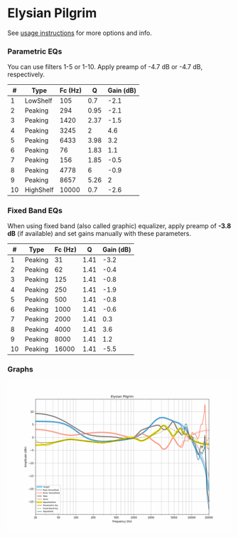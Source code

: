 # Elysian Pilgrim
See [usage instructions](https://github.com/jaakkopasanen/AutoEq#usage) for more options and info.

### Parametric EQs
You can use filters 1-5 or 1-10. Apply preamp of -4.7 dB or -4.7 dB, respectively.

|   # | Type      |   Fc (Hz) |    Q |   Gain (dB) |
|-----|-----------|-----------|------|-------------|
|   1 | LowShelf  |       105 | 0.7  |        -2.1 |
|   2 | Peaking   |       294 | 0.95 |        -2.1 |
|   3 | Peaking   |      1420 | 2.37 |        -1.5 |
|   4 | Peaking   |      3245 | 2    |         4.6 |
|   5 | Peaking   |      6433 | 3.98 |         3.2 |
|   6 | Peaking   |        76 | 1.83 |         1.1 |
|   7 | Peaking   |       156 | 1.85 |        -0.5 |
|   8 | Peaking   |      4778 | 6    |        -0.9 |
|   9 | Peaking   |      8657 | 5.26 |         2   |
|  10 | HighShelf |     10000 | 0.7  |        -2.6 |

### Fixed Band EQs
When using fixed band (also called graphic) equalizer, apply preamp of **-3.8 dB** (if available) and set gains manually with these parameters.

|   # | Type    |   Fc (Hz) |    Q |   Gain (dB) |
|-----|---------|-----------|------|-------------|
|   1 | Peaking |        31 | 1.41 |        -3.2 |
|   2 | Peaking |        62 | 1.41 |        -0.4 |
|   3 | Peaking |       125 | 1.41 |        -0.8 |
|   4 | Peaking |       250 | 1.41 |        -1.9 |
|   5 | Peaking |       500 | 1.41 |        -0.8 |
|   6 | Peaking |      1000 | 1.41 |        -0.6 |
|   7 | Peaking |      2000 | 1.41 |         0.3 |
|   8 | Peaking |      4000 | 1.41 |         3.6 |
|   9 | Peaking |      8000 | 1.41 |         1.2 |
|  10 | Peaking |     16000 | 1.41 |        -5.5 |

### Graphs
![](./Elysian%20Pilgrim.png)
